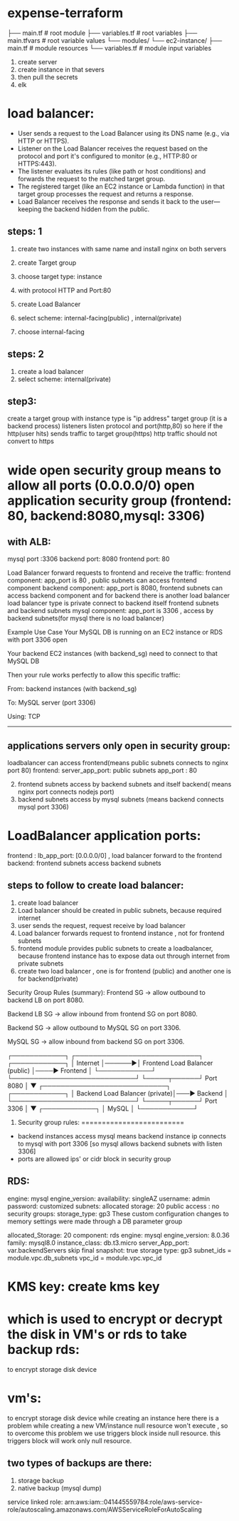 # expense-terraform


├── main.tf               # root module
├── variables.tf          # root variables
├── main.tfvars           # root variable values
└── modules/
└── ec2-instance/
├── main.tf           # module resources
└── variables.tf      # module input variables


1. create server
2. create instance in that severs
3. then pull the secrets
4. elk


load balancer:
==============
- User sends a request to the Load Balancer using its DNS name (e.g., via HTTP or HTTPS).
- Listener on the Load Balancer receives the request based on the protocol and port it's configured to monitor (e.g., HTTP:80 or HTTPS:443).
- The listener evaluates its rules (like path or host conditions) and forwards the request to the matched target group.
- The registered target (like an EC2 instance or Lambda function) in that target group processes the request and returns a response.
- Load Balancer receives the response and sends it back to the user—keeping the backend hidden from the public.


steps: 1
--------
1. create two instances with same name and install nginx on both servers
2. create Target group
3. choose target type: instance
4. with protocol HTTP and Port:80 


1. create Load Balancer
2. select scheme: internal-facing(public) , internal(private)
3. choose internal-facing

steps: 2
--------
1. create a load balancer
2. select scheme: internal(private)

step3:
------
create a target group with instance type is "ip address"
target group (it is a backend process) 
listeners listen protocol and port(http,80)
so here if the http(user hits) sends traffic to target group(https)
http traffic should not convert to https


wide open security group means to allow all ports (0.0.0.0/0)
open application security group (frontend: 80, backend:8080,mysql: 3306) 
=========================================================================
with ALB:
----------
mysql port :3306 
backend port: 8080
frontend port: 80

Load Balancer forward requests to frontend and receive the traffic:
frontend component: app_port is 80 , public subnets can access frontend component
backend component: app_port is 8080, frontend subnets can access backend component and for backend there is another load balancer
load balancer type is private connect to backend itself 
frontend subnets and backend subnets
mysql component: app_port is 3306 , access by backend subnets(for mysql there is no load balancer)

Example Use Case
Your MySQL DB is running on an EC2 instance or RDS with port 3306 open

Your backend EC2 instances (with backend_sg) need to connect to that MySQL DB

Then your rule works perfectly to allow this specific traffic:

From: backend instances (with backend_sg)

To: MySQL server (port 3306)

Using: TCP

--------------------------------------------------------------
applications servers only open in security group:
----------------------------------------------------
loadbalancer can access frontend(means public subnets connects to nginx port 80)
frontend: server_app_port: public subnets
app_port : 80

2. frontend subnets access by backend subnets and itself backend( means nginx port connects nodejs port)
3. backend subnets access by mysql subnets (means backend connects mysql port 3306)

LoadBalancer application ports:
================================
frontend : lb_app_port: [0.0.0.0/0] , load balancer forward to the frontend
backend: frontend subnets access backend subnets


steps to follow to create load balancer:
-----------------------------------------
1. create load balancer
2. Load balancer should be created in public subnets, because required internet
3. user sends the request, request receive by load balancer
4. Load balancer forwards request to frontend instance , not for frontend subnets
5. frontend module provides public subnets to create a loadbalancer, because frontend instance has to expose data out through internet from private subnets
6. create two load balancer , one is for frontend (public) and another one is for backend(private)


Security Group Rules (summary):
Frontend SG → allow outbound to backend LB on port 8080.

Backend LB SG → allow inbound from frontend SG on port 8080.

Backend SG → allow outbound to MySQL SG on port 3306.

MySQL SG → allow inbound from backend SG on port 3306.

┌────────────┐       ┌────────────────────────────┐       ┌────────────┐
│  Internet  │──────▶│ Frontend Load Balancer (public) │────▶ Frontend │
└────────────┘       └────────────────────────────┘       └─────┬──────┘
Port 8080 │
▼
┌────────────────────────────┐       ┌────────────┐
│ Backend Load Balancer (private)│───▶ Backend   │
└────────────────────────────┘       └─────┬──────┘
Port 3306 │
▼
┌────────────┐
│   MySQL    │
└────────────┘

1. Security group rules:
=========================
* backend instances access mysql means backend instance ip  connects to mysql with port 3306 [so mysql allows backend subnets with listen 3306]
* ports are allowed ips' or cidr block in security group

RDS:
----
engine: mysql
engine_version:
availability: singleAZ
username: admin
password: customized
subnets: 
allocated storage: 20
public access : no
security groups:
storage_type: gp3
These custom configuration changes to memory settings were made through a DB parameter group


allocated_Storage: 20
component: rds
engine: mysql
engine_version: 8.0.36
family: mysql8.0
instance_class: db.t3.micro
server_App_port: var.backendServers
skip final snapshot: true
storage type: gp3
subnet_ids = module.vpc.db_subnets
vpc_id = module.vpc.vpc_id

KMS key:  create kms key
========
which is used to encrypt or decrypt the disk in VM's or rds to take backup
rds:
===
to encrypt storage disk device

vm's:
=====
to encrypt storage disk device while creating an instance
here there is a problem while creating a new VM/instance null resource won't execute , so to overcome this problem we use triggers block inside null resource.
this triggers block will work only null resource.

two types of backups are there:
-------------------------------
1. storage backup
2. native backup (mysql dump)


service linked role:  arn:aws:iam::041445559784:role/aws-service-role/autoscaling.amazonaws.com/AWSServiceRoleForAutoScaling